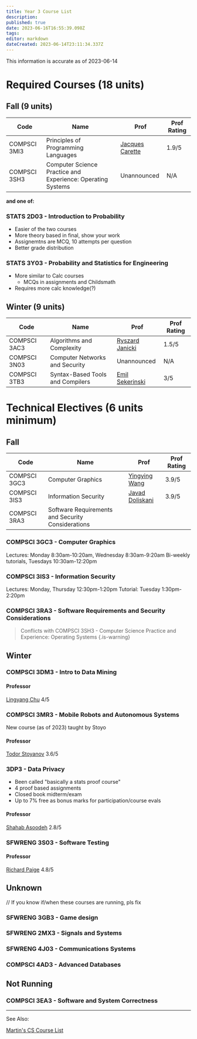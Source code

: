 ```yaml
---
title: Year 3 Course List
description: 
published: true
date: 2023-06-16T16:55:39.098Z
tags: 
editor: markdown
dateCreated: 2023-06-14T23:11:34.337Z
---
```


This information is accurate as of 2023-06-14

# Required Courses (18 units)
## Fall (9 units)

| Code | Name | Prof | Prof Rating |
|------|-----|-----|----|
| COMPSCI 3MI3 | Principles of Programming Languages| [Jacques Carette](/professors/jacques-carette) | 1.9/5 |
| COMPSCI 3SH3 | Computer Science Practice and Experience: Operating Systems | Unannounced | N/A |


**and one of:**
### STATS 2D03 - Introduction to Probability
- Easier of the two courses
- More theory based in final, show your work
- Assignemtns are MCQ, 10 attempts per question
- Better grade distribution

### STATS 3Y03 - Probability and Statistics for Engineering
- More similar to Calc courses
	- MCQs in assignments and Childsmath
- Requires more calc knowledge(?)

## Winter (9 units)


| Code | Name | Prof | Prof Rating |
|------|-----|-----|----|
| COMPSCI 3AC3 | Algorithms and Complexity | [Ryszard Janicki](/professors/ryszard-janicki) | 1.5/5 |
| COMPSCI 3N03 | Computer Networks and Security | Unannounced | N/A |
| COMPSCI 3TB3 | Syntax-Based Tools and Compilers | [Emil Sekerinski](/professors/emil-sekerinski) | 3/5

# Technical Electives (6 units minimum)
## Fall
| Code | Name | Prof | Prof Rating |
|------|-----|-----|----|
| COMPSCI 3GC3 | Computer Graphics | [Yingying Wang](/professors/yingying-wang) | 3.9/5 |
| COMPSCI 3IS3 | Information Security | [Javad Doliskani](/professors/javad-doliskani) | 3.9/5 |
| COMPSCI 3RA3 | Software Requirements and Security Considerations |  | 

### COMPSCI 3GC3 - Computer Graphics
Lectures: Monday 8:30am-10:20am, Wednesday 8:30am-9:20am
Bi-weekly tutorials, Tuesdays 10:30am-12:20pm

### COMPSCI 3IS3 - Information Security
Lectures: Monday, Thursday 12:30pm-1:20pm
Tutorial: Tuesday 1:30pm-2:20pm
### COMPSCI 3RA3 - Software Requirements and Security Considerations
> Conflicts with COMPSCI 3SH3 - Computer Science Practice and Experience: Operating Systems
{.is-warning}

## Winter
### COMPSCI 3DM3 - Intro to Data Mining
#### Professor
[Lingyang Chu](/professors/lingyang-chu)
4/5

### COMPSCI 3MR3 - Mobile Robots and Autonomous Systems
New course (as of 2023) taught by Stoyo

#### Professor
[Todor Stoyanov](/professors/todor-stoyanov)
3.6/5

### 3DP3 - Data Privacy
- Been called "basically a stats proof course"
- 4 proof based assignments
- Closed book midterm/exam
- Up to 7% free as bonus marks for participation/course evals

#### Professor
[Shahab Asoodeh](/professors/shahab-asoodeh)
2.8/5

### SFWRENG 3S03 - Software Testing
#### Professor
[Richard Paige](/professors/richard-paige)
4.8/5

## Unknown
// If you know if/when these courses are running, pls fix

### SFWRENG 3GB3 - Game design

### SFWRENG 2MX3 - Signals and Systems

### SFWRENG 4J03 - Communications Systems

### COMPSCI 4AD3 - Advanced Databases

## Not Running

### COMPSCI 3EA3 - Software and System Correctness

---


See Also:

[Martin's CS Course List](https://docs.google.com/spreadsheets/d/1VupEzqyxXsUQ3iYPi5JaEXI7KYYdY0jHCWrsGPcSgd4/edit?usp=sharing)